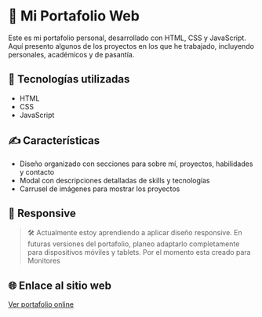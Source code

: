 # 💼 Mi Portafolio Web

Este es mi portafolio personal, desarrollado con HTML, CSS y JavaScript. Aquí presento algunos de los proyectos en los que he trabajado, incluyendo personales, académicos y de pasantía.

## 🧠 Tecnologías utilizadas

- HTML
- CSS
- JavaScript

## ✍️ Características

- Diseño organizado con secciones para sobre mí, proyectos, habilidades y contacto
- Modal con descripciones detalladas de skills y tecnologías
- Carrusel de imágenes para mostrar los proyectos

## 📱 Responsive

> 🛠️ Actualmente estoy aprendiendo a aplicar diseño responsive. En futuras versiones del portafolio, planeo adaptarlo completamente para dispositivos móviles y tablets. Por el momento esta creado para Monitores

## 🌐 Enlace al sitio web

[Ver portafolio online](https://michelito-sr145.github.io/Mi-Portafolio/)
